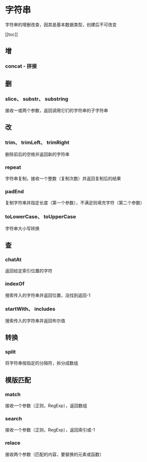 # 字符串

字符串的增删改查，因其是基本数据类型，创建后不可改变

[[toc]]

## 增

### concat - 拼接

## 删

### slice、 substr、 substring

接收一或两个参数，返回调用它们的字符串的子字符串

## 改

### trim、 trimLeft、 trimRight

删除前后的空格并返回新的字符串

### repeat

字符串复制，接收一个整数（复制次数）并返回复制后的结果

### padEnd

复制字符串并指定长度（第一个参数），不满足则填充字符（第二个参数）

### toLowerCase、 toUpperCase

字符串大小写转换

## 查

### chatAt

返回给定索引位置的字符

### indexOf

搜索传入的字符串并返回位置，没找到返回-1

### startWith、 includes

搜索传入的字符串并返回布尔值

## 转换

### split

将字符串按指定的分隔符，拆分成数组

## 模版匹配

### match

接收一个参数（正则，RegExp），返回数组

### search

接收一个参数（正则，RegExp），返回索引或-1

### relace

接收两个参数（匹配的内容，要替换的元素或函数）
